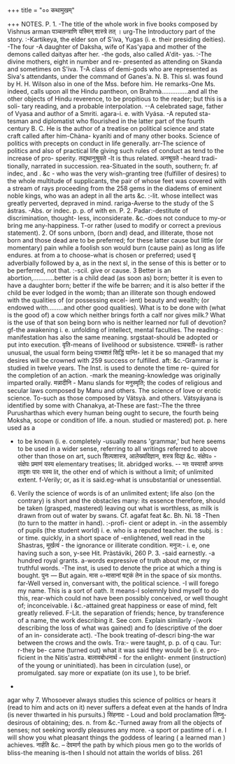 +++
title = "०० कथामुखम्"

+++
NOTES. 
P. 1. -The title of the whole work in five books composed by Vishnus arman पञ्चतन्त्राणि यस्मिन् शास्त्रे तत् । 
urg-The Introductory part of the story. 
:-Kartikeya, the elder son of S'iva, 
Yugas (i. e. their presiding deities). 
-The four -A daughter of Daksha, wife of Kas'yapa and mother of the demons called daityas after her. -the gods, also called A'dit- yas. :-The divine mothers, eight in number and re- presented as attending on Skanda and sometimes on S'iva. T-A class of demi-gods who are represented as Siva's attendants, under the command of Ganes'a. 
N. B. This sl. was found by H. H. Wilson also in one of the Mss. before him. He remarks-One Ms. indeed, calls upon all the Hindu pantheon, on Brahmà...............and all the other objects of Hindu reverence, to be propitious to the reader; but this is a soli- tary reading, and a probable interpolation. 
--A celebrated sage, father of Vyasa and author of a Smriti. agara-i. e. with Vyása. -A reputed sta- tesman and diplomatist who flourished in the latter part of the fourth century B. C. He is the author of a treatise on political science and state craft called after him-Chàna- kyanîti and of many other books. 
Science of politics with precepts on conduct in life generally. 
arr-The science of politics and also of practical life giving such rules of conduct as tend to the increase of pro- sperity. तद्यथानुश्रूयते -It is thus related. अनश्रूयते -heard tradi- tionally, narrated in succession. rea-Situated in the south, southern; fr. af indec, and . &c - who was the very wish-granting tree (fulfiller of desires) to the whole multitude of supplicants, the pair of whose feet was covered with a stream of rays proceeding from the 
258 
gems in the diadems of eminent noble kings, who was an adept in all the arts &c. :-lit. whose intellect was greatly perverted, depraved in mind. rariga-Averse to the study of the S ástras. -Abs. or indec. p. p. of with en. 
P. 2. Padar:-destitute of discrimination, thought- less, inconsiderate. &c.-does not conduce to my-or bring me any-happiness. T-or rather (used to modify or correct a previous statement). 
2. Of sons unborn, (born and) dead, and illiterate, those not born and those dead are to be preferred; for these latter cause but little (or momentary) pain while a foolish son would burn (cause pain) as long as life endures. 
at from a to choose-what is chosen or preferred; used 
वृ adverbially followed by a, as in the next sl, in the sense of this is better or to be perferred, not that. :-scil. give or cause. 
3 Better is an abortion,............better is a child dead (as soon as) born; better it is even to have a daughter born; better if the wife be barren; and it is also better if the child be ever lodged in the womb; than an illiterate son though endowed with the qualities of (or possessing excel- ient) beauty and wealth; (or endowed with.........and other good qualities). 
What is to be done with (what is the good of) a cow which neither brings forth a calf nor gives milk.? What is the use of that son being born who is neither learned nor full of devotion? 
gf-the awakening i. e. unfolding of intellect, mental faculties. The reading-: manifestation has also the same meaning. srgstaat-should be adopted or put into execution. वृति-means of livelihood or subsistence. पञ्चचती- is rather unusual, the usual form being पञ्चशतं सिद्धिं यान्ति- let it be so managed that my desires will be crowned with 
259 
success or fulfilled. aft: &c.-Grammar is studied in twelve years. The Inst. is used to denote the time re- quired for the completion of an action. -mark the meaning-knowledge was originally imparted orally. 
मन्नादीनि - Manu slands for मनुस्मृति; the codes of religious and secular laws composed by Manu and others. The science of love or erotic science. To-such as those composed by Vátsyà. and others. Vátsyáyana is identified by some with Chanakya, at-These are 
fast:-The 
the three Purusharthas which every human being ought to secure, the fourth being Moksha, scope or condition of life. a noun. 
studied or mastered) 
pot. p. here used as a 
- to be known (i. e. completely -usually means 'grammar,' but here seems to be used in a wider sense, referring to all writings referred to above other than those on art, such शिल्पशास्त्र, आलेख्यविज्ञान, शस्त्र विद्या &c. संक्षेप० - संक्षेपः प्रमाणं यस्य elementary treatises; lit. abridged works. -- 
न्तः यस्यासौ अनन्तः तादृशः पारः यस्य lit, the other end of which is without a limit; of unlimited extent. f-Verily; or, as it is said.eg-what is unsubstantial or unessential. 
6. Verily the science of words is of an unlimited extent; life also (on the contrary) is short and the obstacles many: its essence therefore, should be taken (grasped, mastered) leaving out what is worthless, as milk is drawn from out of water by swans. Cf. agafat feat &c. Bh. Ni. 18 -Then (to turn to the matter in hand). :-profi- cient or adept in. 
-in the assembly of pupils (the student world) i. e. who is a reputed teacher. the subj. is : or 
time. 
quickly, in a short space of 
-enlightened, well read in the Shastras, 
मूर्खत्वं - the ignorance or illiterate condition. मनुज:- i. e, one having such a son, y-see Hit. Pràstáviki, 
260 
P. 3. -said earnestly. 
-a hundred 
royal grants. a-words expressive of truth about me, or my truthful words. 
-The inst, is 
used to denote the price at which a thing is bought. पुनः — But again. मास ०-मासानां षट्कं तेन in the space of six months. far-Well versed in, conversant with, the political science. -I will forego my name. This is a sort of oath. It means-I solemnly bind myself to do this, rear-which could not have been possibly conceived, or well thought of; inconceivable. i &c.-attained great happiness or ease of mind, felt greatly relieved. F-Lit. the separation of friends; hence, by transference of a name, the work describing it. See com. Explain similarly 
-(work describing the loss of what 
was gained) and fo (descriptive of the doer of an in- considerate act). 
-The book treating of-descri bing-the war between the crows and the owls. Tra:- were taught, p. p. of q cau. Tur: r-they be- came (turned out) what it was said they would be (i. e. pro- ficient in the Nitis'astra. बालावबोधनार्थ - for the enlight- enment (instruction) of the young or uninitiated). has been in circulation (use), or promulgated. say more or expatiate (on its use ), to be brief. 
- 
agar why 
7. Whosoever always studies this science of politics or hears it (read to him and acts on it) never suffers a defeat even at the hands of Indra (is never thwarted in his pursuits.) 
सिंहनादः - Loud and bold proclamation लिप्नु-desirous of obtaining; des. n. from 
&c.-Turned away 
from all the objects of senses; not seeking wordly pleasures any more. -a sport or pastime of i. e. I will show you what pleasant things the goddess of learing ( a learned man ) achieves. नार्हति &c. – देवमार्ग the path by which pious men go to the worlds of bliss-the meaning is-then I should not attain the worlds of bliss. 
261 
